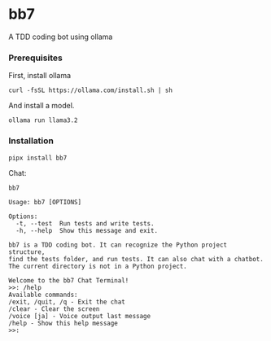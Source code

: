 # bb7
A TDD coding bot using ollama

### Prerequisites

First, install ollama

```
curl -fsSL https://ollama.com/install.sh | sh
```

And install a model.

```
ollama run llama3.2
```

### Installation
```
pipx install bb7
```

Chat:

```
bb7
```

```
Usage: bb7 [OPTIONS]

Options:
  -t, --test  Run tests and write tests.
  -h, --help  Show this message and exit.
```


```
bb7 is a TDD coding bot. It can recognize the Python project structure,
find the tests folder, and run tests. It can also chat with a chatbot.
The current directory is not in a Python project.
```


```
Welcome to the bb7 Chat Terminal!
>>: /help
Available commands:
/exit, /quit, /q - Exit the chat
/clear - Clear the screen
/voice [ja] - Voice output last message
/help - Show this help message
>>: 
```

